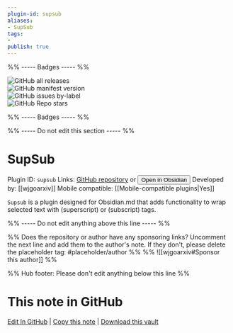 ```yaml
---
plugin-id: supsub
aliases:
- SupSub
tags: 
- 
publish: true
---
```


%% ----- Badges ----- %%

![GitHub all releases](https://img.shields.io/github/downloads/wjgoarxiv/obsidian-supsub/total?color=573E7A&logo=github&style=for-the-badge)   
![GitHub manifest version](https://img.shields.io/github/manifest-json/v/wjgoarxiv/obsidian-supsub?color=573E7A&logo=github&style=for-the-badge)   
![GitHub issues by-label](https://img.shields.io/github/issues/wjgoarxiv/obsidian-supsub/help%20wanted?color=573E7A&logo=github&style=for-the-badge)   
![GitHub Repo stars](https://img.shields.io/github/stars/wjgoarxiv/obsidian-supsub?color=573E7A&logo=github&style=for-the-badge)

%% ----- Badges ----- %%

%% ----- Do not edit this section ----- %%

# SupSub

Plugin ID: `supsub`
Links: [GitHub repository](https://github.com/wjgoarxiv/obsidian-supsub) or [<button id=HH>Open in Obsidian</button>](obsidian://show-plugin?id=supsub)
Developed by: [[wjgoarxiv]]
Mobile compatible: [[Mobile-compatible plugins|Yes]]

`Supsub` is a plugin designed for Obsidian.md that adds functionality to wrap selected text with <sup></sup> (superscript) or <sub></sub> (subscript) tags.

%% ----- Do not edit anything above this line ----- %% 

%% Does the repository or author have any sponsoring links? Uncomment the next line and add them to the author's note. If they don't, please delete the placeholder tag: #placeholder/author %%
%% ![[wjgoarxiv#Sponsor this author]] %%

%% Hub footer: Please don't edit anything below this line %%

# This note in GitHub

<span class="git-footer">[Edit In GitHub](https://github.dev/obsidian-community/obsidian-hub/blob/main/02%20-%20Community%20Expansions/02.05%20All%20Community%20Expansions/Plugins/supsub.md "git-hub-edit-note") | [Copy this note](https://raw.githubusercontent.com/obsidian-community/obsidian-hub/main/02%20-%20Community%20Expansions/02.05%20All%20Community%20Expansions/Plugins/supsub.md "git-hub-copy-note") | [Download this vault](https://github.com/obsidian-community/obsidian-hub/archive/refs/heads/main.zip "git-hub-download-vault") </span>
